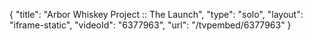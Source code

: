 {
    "title": "Arbor Whiskey Project :: The Launch",
    "type": "solo",
    "layout": "iframe-static",
    "videoId": "6377963",
    "url": "\/tvpembed\/6377963"
}